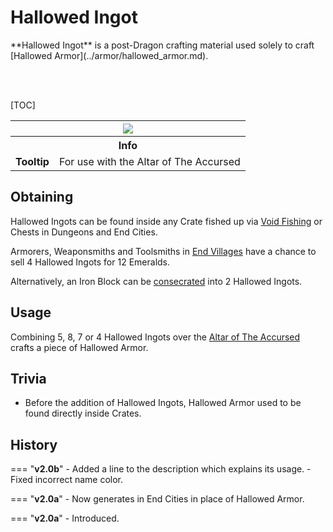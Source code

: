 # Hallowed Ingot

<div class="result kohara-infobox-grid" markdown>
<div markdown class="kohara-infobox-text">
**Hallowed Ingot** is a post-Dragon crafting material used solely to craft [Hallowed Armor](../armor/hallowed_armor.md).

<br><br>

[TOC]

</div>
<div class="kohara-infobox-table">
  <table id="kohara-infobox--item">
	<tr>
		<th colspan="2" class="kohara-infobox--top-image"><img src="../../../assets/items/hallowed_ingot.png"></th>
	</tr>
	<tr>
		<th colspan="2">Info</th>
	</tr>
	<tr>
		<td><b>Tooltip</b></td>
		<td>For use with the Altar of The Accursed
        </td>
	</tr>
</table>
</div>
</div>

## Obtaining
Hallowed Ingots can be found inside any Crate fished up via [Void Fishing](../../mechanics/void_fishing.md) or Chests in Dungeons and End Cities.

Armorers, Weaponsmiths and Toolsmiths in [End Villages](../../structures/end_village.md) have a chance to sell 4 Hallowed Ingots for 12 <i class="icon-minecraft icon-minecraft-emerald"></i>Emeralds.

Alternatively, an Iron Block can be [consecrated](../../mechanics/consecration.md) into 2 Hallowed Ingots.

## Usage
Combining 5, 8, 7 or 4 Hallowed Ingots over the [Altar of The Accursed](../../mechanics/altar_of_the_accursed.md) crafts a piece of Hallowed Armor.

## Trivia
- Before the addition of Hallowed Ingots, Hallowed Armor used to be found directly inside Crates.

## History
=== "**v2.0b**"
    - Added a line to the description which explains its usage.
    - Fixed incorrect name color.

=== "**v2.0a**"
    - Now generates in End Cities in place of Hallowed Armor.

=== "**v2.0a**"
    - Introduced.
